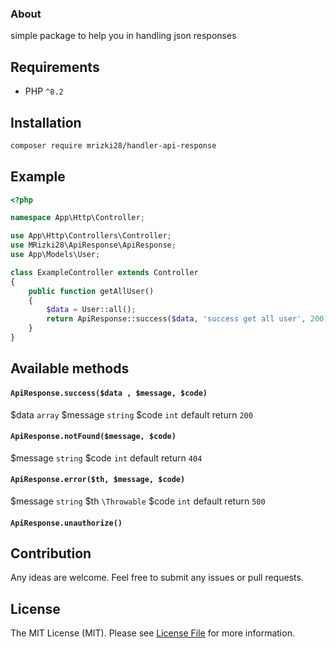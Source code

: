 ### About
simple package to help you in handling json responses

## Requirements

- PHP `^8.2`


## Installation
```bash
composer require mrizki28/handler-api-response
```

## Example

```php
<?php

namespace App\Http\Controller;

use App\Http\Controllers\Controller;
use MRizki28\ApiResponse\ApiResponse;
use App\Models\User;

class ExampleController extends Controller
{
    public function getAllUser()
    {
        $data = User::all();
        return ApiResponse::success($data, 'success get all user', 200);
    }
}
```

## Available methods
#### `ApiResponse.success($data , $message, $code)`
$data `array`
$message `string`
$code `int` default return `200`
#### `ApiResponse.notFound($message, $code)`
$message `string`
$code `int` default return `404`
#### `ApiResponse.error($th, $message, $code)`
$message `string`
$th `\Throwable`
$code `int` default return `500`
#### `ApiResponse.unauthorize()`
## Contribution

Any ideas are welcome. Feel free to submit any issues or pull requests.

## License

The MIT License (MIT). Please see [License File](LICENSE) for more information.
